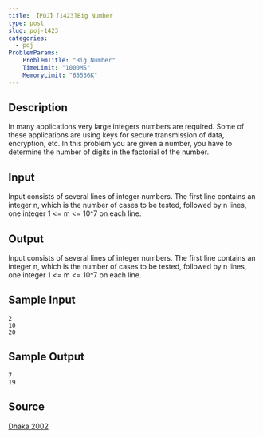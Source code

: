 ```yaml
---
title: 【POJ】[1423]Big Number
type: post
slug: poj-1423
categories:
  - poj
ProblemParams:
    ProblemTitle: "Big Number"
    TimeLimit: "1000MS"
    MemoryLimit: "65536K"
---
```


## Description

In many applications very large integers numbers are required. Some of these applications are using keys for secure transmission of data, encryption, etc. In this problem you are given a number, you have to determine the number of digits in the factorial of the number.

## Input

Input consists of several lines of integer numbers. The first line contains an integer n, which is the number of cases to be tested, followed by n lines, one integer 1 <= m <= 10^7 on each line.

## Output

Input consists of several lines of integer numbers. The first line contains an integer n, which is the number of cases to be tested, followed by n lines, one integer 1 <= m <= 10^7 on each line.

## Sample Input

```
2
10
20
```

## Sample Output

```
7
19
```

## Source

[Dhaka 2002](http://poj.org/searchproblem?field=source&key=Dhaka+2002)
